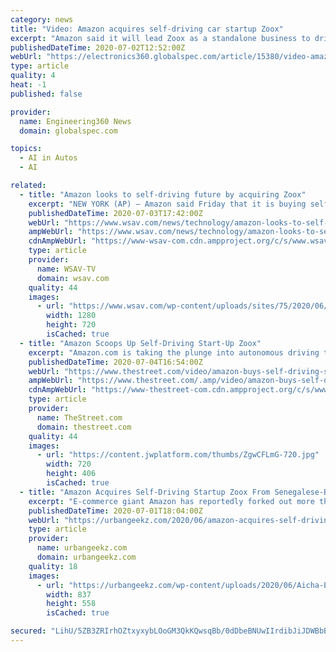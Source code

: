 ```yaml
---
category: news
title: "Video: Amazon acquires self-driving car startup Zoox"
excerpt: "Amazon said it will lead Zoox as a standalone business to drive the mission toward developing self-driving vehicles. In the video, Zoox demonstrates a one-hour fully autonomous dr"
publishedDateTime: 2020-07-02T12:52:00Z
webUrl: "https://electronics360.globalspec.com/article/15380/video-amazon-acquires-self-driving-car-startup-zoox"
type: article
quality: 4
heat: -1
published: false

provider:
  name: Engineering360 News
  domain: globalspec.com

topics:
  - AI in Autos
  - AI

related:
  - title: "Amazon looks to self-driving future by acquiring Zoox"
    excerpt: "NEW YORK (AP) — Amazon said Friday that it is buying self-driving technology company Zoox, which is developing an autonomous vehicle for a ride-hailing service that people would request on their"
    publishedDateTime: 2020-07-03T17:42:00Z
    webUrl: "https://www.wsav.com/news/technology/amazon-looks-to-self-driving-future-by-acquiring-zoox/"
    ampWebUrl: "https://www.wsav.com/news/technology/amazon-looks-to-self-driving-future-by-acquiring-zoox/amp/"
    cdnAmpWebUrl: "https://www-wsav-com.cdn.ampproject.org/c/s/www.wsav.com/news/technology/amazon-looks-to-self-driving-future-by-acquiring-zoox/amp/"
    type: article
    provider:
      name: WSAV-TV
      domain: wsav.com
    quality: 44
    images:
      - url: "https://www.wsav.com/wp-content/uploads/sites/75/2020/06/b7775bcad29441de8ca0d81aa89555a9.jpg?w=1280&h=720&crop=1"
        width: 1280
        height: 720
        isCached: true
  - title: "Amazon Scoops Up Self-Driving Start-Up Zoox"
    excerpt: "Amazon.com is taking the plunge into autonomous driving technology and eventual contactless delivery with the acquisition of Zoox."
    publishedDateTime: 2020-07-04T16:54:00Z
    webUrl: "https://www.thestreet.com/video/amazon-buys-self-driving-start-up-zoox"
    ampWebUrl: "https://www.thestreet.com/.amp/video/amazon-buys-self-driving-start-up-zoox"
    cdnAmpWebUrl: "https://www-thestreet-com.cdn.ampproject.org/c/s/www.thestreet.com/.amp/video/amazon-buys-self-driving-start-up-zoox"
    type: article
    provider:
      name: TheStreet.com
      domain: thestreet.com
    quality: 44
    images:
      - url: "https://content.jwplatform.com/thumbs/ZgwCFLmG-720.jpg"
        width: 720
        height: 406
        isCached: true
  - title: "Amazon Acquires Self-Driving Startup Zoox From Senegalese-Born CEO For Over $1.2bn"
    excerpt: "E-commerce giant Amazon has reportedly forked out more than $1.2 billion to buy the self-driving startup Zoox. On Friday, both companies announced they had signed a"
    publishedDateTime: 2020-07-01T18:04:00Z
    webUrl: "https://urbangeekz.com/2020/06/amazon-acquires-self-driving-startup-zoox-from-senegalese-born-ceo-for-over-1-2bn/"
    type: article
    provider:
      name: urbangeekz.com
      domain: urbangeekz.com
    quality: 18
    images:
      - url: "https://urbangeekz.com/wp-content/uploads/2020/06/Aicha-Evans_CEO_Zoox.jpg"
        width: 837
        height: 558
        isCached: true

secured: "LihU/5ZB3ZRIrhOZtxyxybLOoGM3QkKQwsqBb/0dDbeBNUwIIrdibJiJDWBbBlVxJ3z77Eqkhiiz7rZ35HSNfnAJbDfPcIAGsk0TYkMWH7zvI0zspckOYYcCP9XPFWKYV3UyojIYUQFaKVdpOBq2Gnztr2IHK+dvPAv/WogkHczQcYNxcriHz2Ccb8opJcpsIgZfzuSrnxdLUXuSnlxA7N3WXNW3v41U2MySC4gEVWGxceOGW6TD1f8AMelcHEea00igl42gWNJuK2BJdZTlo9hr/uWqVl3QVY+xAC6RHSen3mbfPZabCoLHAB5TbA7XxqFXQWIZrScBfwPqXBhLlg==;dc4e3jSSoq6iTTcNSCCN2Q=="
---
```


